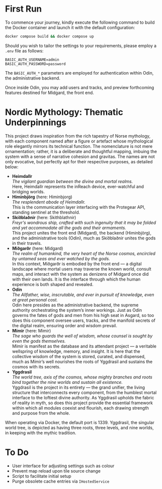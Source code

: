 <!-- cspell:ignore Allfather, colour, Himinbjörg Skíðblaðnir Mímir Miðgarðr Hjemdallr Hǫrgr Bifröst -->


# First Run

To commence your journey, kindly execute the following command to build the Docker container and launch it with the default configuration:

```bash
docker compose build && docker compose up
```

Should you wish to tailor the settings to your requirements, please employ a `.env` file as follows:

```
BASIC_AUTH_USERNAME=admin
BASIC_AUTH_PASSWORD=password
```

The `BASIC_AUTH_*` parameters are employed for authentication within Odin, the administrative backend.

Once inside Odin, you may add users and tracks, and preview forthcoming features destined for Midgard, the front end.

# Nordic Mythology: Thematic Underpinnings

This project draws inspiration from the rich tapestry of Norse mythology, with each component named after a figure or artefact whose mythological role elegantly mirrors its technical function. The nomenclature is not mere ornamentation; rather, it is a deliberate and thoughtful mapping, imbuing the system with a sense of narrative cohesion and gravitas. The names are not only evocative, but perfectly apt for their respective purposes, as detailed below:

- **Heimdallr**  
  _The vigilant guardian between the divine and mortal realms._  
  Here, Heimdallr represents the inReach device, ever-watchful and bridging worlds.
- **Himinbjörg** (here: Himinbjorg)  
  _The resplendent abode of Heimdallr._  
  This is the communication layer interfacing with the Protegear API, standing sentinel at the threshold.
- **Skíðblaðnir** (here: Skithblathnir)  
  _Freyr's wondrous ship, crafted with such ingenuity that it may be folded and yet accommodate all the gods and their armaments._  
  This project unites the front end (Midgard), the backend (Himinbjörg), and the administrative tools (Odin), much as Skíðblaðnir unites the gods in their travels.
- **Miðgarðr** (here: Midgard)  
  _The realm of humankind, the very heart of the Norse cosmos, encircled by untamed seas and ever watched by the gods._  
  In this context, Miðgarðr is embodied by the front end — a digital landscape where mortal users may traverse the known world, consult maps, and interact with the system as denizens of Midgard once did with their own lands. It is the interface through which the human experience is both shaped and revealed.
- **Odin**  
  _The Allfather, wise, inscrutable, and ever in pursuit of knowledge, even at great personal cost._  
  Odin here presides as the administrative backend, the supreme authority orchestrating the system’s inner workings. Just as Odin governs the fates of gods and men from his high seat in Asgard, so too does this component oversee users, tracks, and the manifold secrets of the digital realm, ensuring order and wisdom prevail.
- **Mímir** (here: Mimir)  
  _The sage who guards the well of wisdom, whose counsel is sought by even the gods themselves._  
  Mímir is manifest as the database and its attendant project — a veritable wellspring of knowledge, memory, and insight. It is here that the collective wisdom of the system is stored, curated, and dispensed, much as Mímir’s well nourishes the roots of Yggdrasil and sustains the cosmos with its secrets.
- **Yggdrasil**  
  _The world tree, axis of the cosmos, whose mighty branches and roots bind together the nine worlds and sustain all existence._  
  Yggdrasil is the project in its entirety — the grand unifier, the living structure that interconnects every component, from the humblest mortal interface to the loftiest divine authority. As Yggdrasil upholds the fabric of reality in myth, so does this project provide the essential framework within which all modules coexist and flourish, each drawing strength and purpose from the whole.

When operating via Docker, the default port is 1339. Yggdrasil, the singular world tree, is depicted as having three roots, three levels, and nine worlds, in keeping with the mythic tradition.

# To Do

- User interface for adjusting settings such as colour
- Prevent map reload upon tile source change
- Script to facilitate initial setup
- Purge obsolete cache entries via `IHostedService`